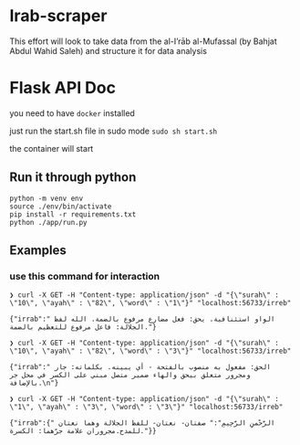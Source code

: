 # Irab-scraper
This effort will look to take data from the al-I’rāb al-Mufassal (by Bahjat Abdul Wahid Saleh) and structure it for data analysis


# Flask API Doc
you need to have `docker` installed

just run the start.sh file in sudo mode
```sudo sh start.sh```

the container will start

## Run it through python
```shell
python -m venv env 
source ./env/bin/activate
pip install -r requirements.txt
python ./app/run.py
```

## Examples
### use this command for interaction
```
❯ curl -X GET -H "Content-type: application/json" -d "{\"surah\" : \"10\", \"ayah\" : \"82\", \"word\" : \"1\"}" "localhost:56733/irreb"

{"irrab":" الواو استئنافية. يحق: فعل مضارع مرفوع بالضمة. الله لفظ الجلالة: فاعل مرفوع للتعظيم بالضمة."}
```

```
❯ curl -X GET -H "Content-type: application/json" -d "{\"surah\" : \"10\", \"ayah\" : \"82\", \"word\" : \"3\"}" "localhost:56733/irreb"

{"irrab":" الحق: مفعول به منصوب بالفتحة - أي يبينه. بكلماته: جار ومجرور متعلق بيحق والهاء ضمير متصل مبني على الكسر في محل جر بالإضافة.\n"}
```

```
❯ curl -X GET -H "Content-type: application/json" -d "{\"surah\" : \"1\", \"ayah\" : \"3\", \"word\" : \"3\"}" "localhost:56733/irreb"

{"irrab":{" الرَّحْمنِ الرَّحِيمِ":" صفتان- نعتان- للفظ الجلالة وهما نعتان للمدح.مجروران علامة جرّهما: الكسرة."}}
```
